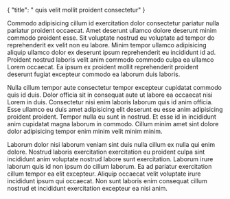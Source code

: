 {
  "title": " quis velit mollit proident consectetur"
}

Commodo adipisicing cillum id exercitation dolor consectetur pariatur nulla pariatur proident occaecat. Amet deserunt ullamco dolore deserunt minim commodo proident esse. Sit voluptate nostrud eu voluptate ad tempor do reprehenderit ex velit non eu labore. Minim tempor ullamco adipisicing aliquip ullamco dolor ex deserunt ipsum reprehenderit eu incididunt id ad. Proident nostrud laboris velit anim commodo commodo culpa ea ullamco Lorem occaecat. Ea ipsum ex proident mollit reprehenderit proident deserunt fugiat excepteur commodo ea laborum duis laboris.

Nulla cillum tempor aute consectetur tempor excepteur cupidatat commodo quis id duis. Dolor officia sit in consequat aute ut labore ea occaecat nisi Lorem in duis. Consectetur nisi enim laboris laborum quis id anim officia. Esse ullamco eu duis amet adipisicing elit deserunt eu esse anim adipisicing proident proident. Tempor nulla eu sunt in nostrud. Et esse id in incididunt anim cupidatat magna laborum in commodo. Cillum minim amet sint dolore dolor adipisicing tempor enim minim velit minim minim.

Laborum dolor nisi laborum veniam sint duis nulla cillum ex nulla qui enim dolore. Nostrud laboris exercitation exercitation eu proident culpa sint incididunt anim voluptate nostrud labore sunt exercitation. Laborum irure laborum quis id non ipsum do cillum laborum. Ea ad pariatur exercitation cillum tempor ea elit excepteur. Aliquip occaecat velit voluptate irure incididunt ipsum qui occaecat. Non sunt laboris enim consequat cillum nostrud et incididunt exercitation excepteur ea nisi anim.